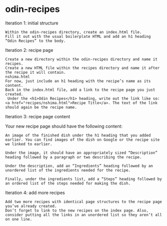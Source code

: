 # odin-recipes

Iteration 1: initial structure

    Within the odin-recipes directory, create an index.html file.
    Fill it out with the usual boilerplate HTML and add an h1 heading “Odin Recipes” to the body.

Iteration 2: recipe page

    Create a new directory within the odin-recipes directory and name it recipes.
    Create a new HTML file within the recipes directory and name it after the recipe it will contain. 
    nshima.html
    For now, just include an h1 heading with the recipe’s name as its content.
    Back in the index.html file, add a link to the recipe page you just created.
     Under the <h1>Odin Recipes</h1> heading, write out the link like so: <a href="recipes/nshima.html">Recipe Title</a>. The text of the link should again be the recipe name.

Iteration 3: recipe page content

Your new recipe page should have the following content:

    An image of the finished dish under the h1 heading that you added earlier. You can find images of the dish on Google or the recipe site we linked to earlier.

    Under the image, it should have an appropriately sized “Description” heading followed by a paragraph or two describing the recipe.

    Under the description, add an “Ingredients” heading followed by an unordered list of the ingredients needed for the recipe.

    Finally, under the ingredients list, add a “Steps” heading followed by an ordered list of the steps needed for making the dish.

Iteration 4: add more recipes

    Add two more recipes with identical page structures to the recipe page you’ve already created.
    Don’t forget to link to the new recipes on the index page. Also, consider putting all the links in an unordered list so they aren’t all on one line.
